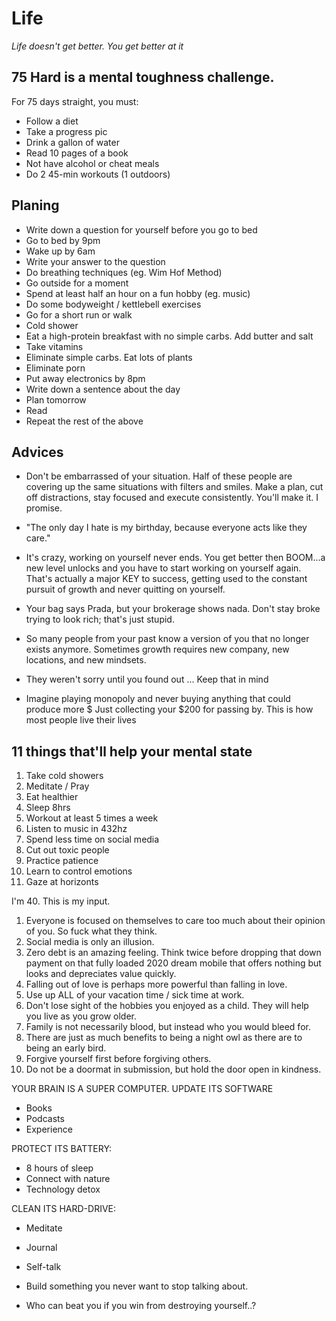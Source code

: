 # Life
_Life doesn't get better. You get better at it_

## 75 Hard is a mental toughness challenge.
For 75 days straight, you must:

- Follow a diet
- Take a progress pic
- Drink a gallon of water
- Read 10 pages of a book
- Not have alcohol or cheat meals
- Do 2 45-min workouts (1 outdoors)

## Planing
- Write down a question for yourself before you go to bed
- Go to bed by 9pm
- Wake up by 6am
- Write your answer to the question
- Do breathing techniques (eg. Wim Hof Method)
- Go outside for a moment
- Spend at least half an hour on a fun hobby (eg. music)
- Do some bodyweight / kettlebell exercises
- Go for a short run or walk
- Cold shower
- Eat a high-protein breakfast with no simple carbs. Add butter and salt
- Take vitamins
- Eliminate simple carbs. Eat lots of plants
- Eliminate porn
- Put away electronics by 8pm
- Write down a sentence about the day
- Plan tomorrow
- Read
- Repeat the rest of the above


## Advices
- Don't be embarrassed of your situation. Half of these people are covering up the same situations with filters and smiles. Make a plan, cut off distractions, stay focused and execute consistently. You'll make it. I promise.

- "The only day I hate is my birthday, because everyone acts like they care."

- It's crazy, working on yourself never ends. You get better then BOOM...a new level unlocks and you have to start working on yourself again. That's actually a major KEY to success, getting used to the constant pursuit of growth and never quitting on yourself.

- Your bag says Prada, but your brokerage shows nada.
Don't stay broke trying to look rich; that's just stupid.

- So many people from your past know a version of you that no longer exists anymore. Sometimes growth requires new company, new locations, and new mindsets.

- They weren't sorry until you found out ...
Keep that in mind


- Imagine playing monopoly and never buying anything that could produce more $ Just collecting your $200 for passing by. This is how most people live their lives

## 11 things that'll help your mental state
1. Take cold showers
1. Meditate / Pray
1. Eat healthier
1. Sleep 8hrs
1. Workout at least 5 times a week
1. Listen to music in 432hz
1. Spend less time on social media
1. Cut out toxic people
1. Practice patience
1. Learn to control emotions
1. Gaze at horizonts


I'm 40. This is my input.
1. Everyone is focused on themselves to care too much about their opinion of you. So fuck what they think.
1. Social media is only an illusion.
1. Zero debt is an amazing feeling. Think twice before dropping that down payment on that fully loaded 2020 dream mobile that offers nothing but looks and depreciates value quickly.
1. Falling out of love is perhaps more powerful than falling in love.
1. Use up ALL of your vacation time / sick time at work.
1. Don't lose sight of the hobbies you enjoyed as a child. They will help you live as you grow older.
1. Family is not necessarily blood, but instead who you would bleed for.
1. There are just as much benefits to being a night owl as there are to being an early bird.
1. Forgive yourself first before forgiving others.
1. Do not be a doormat in submission, but hold the door open in kindness.

YOUR BRAIN IS A SUPER COMPUTER. UPDATE ITS SOFTWARE
- Books
- Podcasts
- Experience

PROTECT ITS BATTERY:
- 8 hours of sleep
- Connect with nature
- Technology detox

CLEAN ITS HARD-DRIVE:
- Meditate
- Journal
- Self-talk



- Build something you never want to stop talking about.  

- Who can beat you if you win from destroying yourself..?
